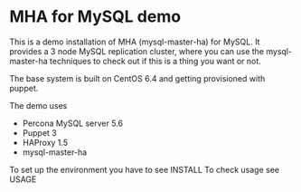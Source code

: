 MHA for MySQL demo
==================

This is a demo installation of MHA (mysql-master-ha) for MySQL.
It provides a 3 node MySQL replication cluster, where you can use the mysql-master-ha techniques to check out if this is a thing you want or not. 

The base system is built on CentOS 6.4 and getting provisioned with puppet. 

The demo uses 
* Percona MySQL server 5.6
* Puppet 3
* HAProxy 1.5
* mysql-master-ha

To set up the environment you have to see INSTALL
To check usage see USAGE
